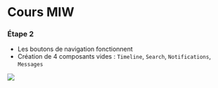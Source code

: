 # Cours MIW

### Étape 2

* Les boutons de navigation fonctionnent
* Création de 4 composants vides : `Timeline`, `Search`, `Notifications`, `Messages`

![](https://thumbs.gfycat.com/AdorableSlimIrishsetter-size_restricted.gif)